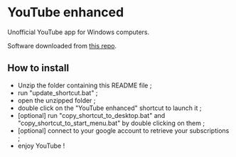 # YouTube enhanced

Unofficial YouTube app for Windows computers.

Software downloaded from [this repo](https://github.com/roxenor/youtube-enhanced).

## How to install

* Unzip the folder containing this README file ;
* run "update_shortcut.bat" ;
* open the unzipped folder ;
* double click on the "YouTube enhanced" shortcut to launch it ;
* [optional] run "copy_shortcut_to_desktop.bat" and "copy_shortcut_to_start_menu.bat" by double clicking on them ;
* [optional] connect to your google account to retrieve your subscriptions ;
* enjoy YouTube !